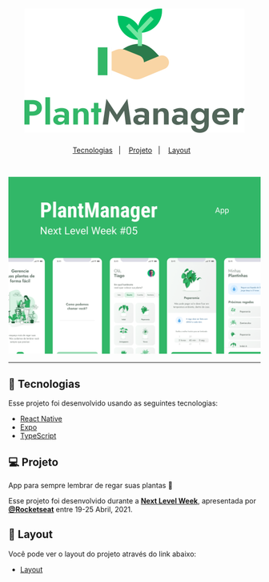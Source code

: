 <h1 align="center">
    <img alt="PlantManager" title="PlantManager" src=".github/logo.svg" />
</h1>

<p align="center">
  <a href="#technologies">Tecnologias</a>&nbsp;&nbsp;&nbsp;|&nbsp;&nbsp;&nbsp;
  <a href="#-project">Projeto</a>&nbsp;&nbsp;&nbsp;|&nbsp;&nbsp;&nbsp;
  <a href="#-layout">Layout</a>&nbsp;&nbsp;&nbsp;
</p>

<br>

<p align="center">
  <img alt="PlantManager" src=".github/plantmanager-preview.png">
</p>

---

## 🧪 Tecnologias

Esse projeto foi desenvolvido usando as seguintes tecnologias:

- [React Native](https://reactnative.dev/)
- [Expo](https://expo.io/)
- [TypeScript](https://www.typescriptlang.org/)

## 💻 Projeto

App para sempre lembrar de regar suas plantas 🌱

Esse projeto foi desenvolvido durante a **[Next Level Week](https://nextlevelweek.com/)**, apresentada por **[@Rocketseat](https://github.com/Rocketseat)** entre 19-25 Abril, 2021.

## 🔖 Layout

Você pode ver o layout do projeto através do link abaixo:

- [Layout](https://www.figma.com/file/IhQRtrOZdu3TrvkPYREzOy/PlantManager) 
